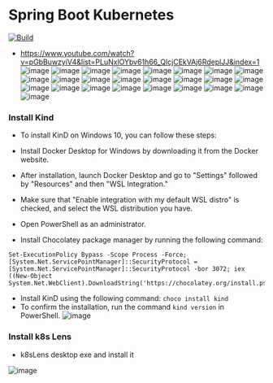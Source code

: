 # Spring Boot Kubernetes
[![Build](https://github.com/jdbirla/JD_Spring_Boot_Master/actions/workflows/maven.yml/badge.svg?branch=master)](https://github.com/jdbirla/JD_Spring_Boot_Master/actions/workflows/maven.yml)
- https://www.youtube.com/watch?v=pGbBuwzyiV4&list=PLuNxlOYbv61h66_QlcjCEkVAj6RdeplJJ&index=1
![image](https://user-images.githubusercontent.com/69948118/236795059-beae2678-9332-40be-a667-2985f9d4976b.png)
![image](https://user-images.githubusercontent.com/69948118/236795224-942a664a-6bdc-464e-aa24-bc2345c99ae1.png)
![image](https://user-images.githubusercontent.com/69948118/236795449-a826cbd3-099a-4924-8d9f-de51cb97e2a2.png)
![image](https://user-images.githubusercontent.com/69948118/236795923-997bf120-17cb-4102-9148-5125702c5cd5.png)
![image](https://user-images.githubusercontent.com/69948118/236796165-322c19f6-8740-4fde-9fca-27e2aad43d58.png)
![image](https://user-images.githubusercontent.com/69948118/236798319-2dbeadc0-0f13-4b55-9910-41fc6d356ad2.png)
![image](https://user-images.githubusercontent.com/69948118/236798411-41f51998-7cc6-4c2a-9ad2-fc2db1c51a82.png)
![image](https://user-images.githubusercontent.com/69948118/236800260-b1600046-61ef-49f1-9084-9e59a6ac4b9a.png)
![image](https://user-images.githubusercontent.com/69948118/236992429-1d99b7a2-c47a-469e-8dcd-4749551f2de7.png)
![image](https://user-images.githubusercontent.com/69948118/237020036-b3eee3a1-6ed2-4efd-bc83-dfdc03748540.png)
![image](https://user-images.githubusercontent.com/69948118/237030480-0f99e7e2-868f-4c45-b05f-905cf8e9e492.png)
![image](https://user-images.githubusercontent.com/69948118/237045321-d1183091-689f-4b91-97da-ae184817664a.png)
![image](https://github.com/jdbirla/JD_Spring_Boot_Master/assets/69948118/21fdf605-e4dd-4dd6-80e7-62b55d347fc6)
![image](https://github.com/jdbirla/JD_Spring_Boot_Master/assets/69948118/1e2c6ec3-4582-423f-a5c8-c3f770c63878)
![image](https://github.com/jdbirla/JD_Spring_Boot_Master/assets/69948118/5da94c16-88bd-4415-bb57-cb69bdbf2330)
![image](https://github.com/jdbirla/JD_Spring_Boot_Master/assets/69948118/4906001b-1417-4f91-ae90-bdc138801981)
![image](https://github.com/jdbirla/JD_Spring_Boot_Master/assets/69948118/7c550a23-cf12-4e56-85e0-426b724e8ed8)
![image](https://github.com/jdbirla/JD_Spring_Boot_Master/assets/69948118/505cf626-d73d-4a7c-ba02-4bacb2cb561d)
![image](https://github.com/jdbirla/JD_Spring_Boot_Master/assets/69948118/fc8f490c-d8fe-465e-996d-573ebf998b50)
![image](https://github.com/jdbirla/JD_Spring_Boot_Master/assets/69948118/725a98fb-7abd-4f25-898d-ba010c132640)
![image](https://github.com/jdbirla/JD_Spring_Boot_Master/assets/69948118/e8d59f1e-7212-47ac-afc7-7d2895021a84)
![image](https://github.com/jdbirla/JD_Spring_Boot_Master/assets/69948118/17681347-0944-4933-a5e6-4e6b11a36cb3)
![image](https://github.com/jdbirla/JD_Spring_Boot_Master/assets/69948118/77125ccc-a690-4264-9c5d-74cbccabd190)
![image](https://github.com/jdbirla/JD_Spring_Boot_Master/assets/69948118/d1444baf-9f57-4a77-8ee5-379efcdbcaa2)
![image](https://github.com/jdbirla/JD_Spring_Boot_Master/assets/69948118/e0ef1ce8-5c7a-4a5d-b606-d4658c8f3b39)
### Install Kind
- To install KinD on Windows 10, you can follow these steps:

- Install Docker Desktop for Windows by downloading it from the Docker website.

- After installation, launch Docker Desktop and go to "Settings" followed by "Resources" and then "WSL Integration."

- Make sure that "Enable integration with my default WSL distro" is checked, and select the WSL distribution you have.

- Open PowerShell as an administrator.

- Install Chocolatey package manager by running the following command:
```
Set-ExecutionPolicy Bypass -Scope Process -Force; [System.Net.ServicePointManager]::SecurityProtocol = [System.Net.ServicePointManager]::SecurityProtocol -bor 3072; iex ((New-Object System.Net.WebClient).DownloadString('https://chocolatey.org/install.ps1'))
```
-  Install KinD using the following command:
``` choco install kind ```
- To confirm the installation, run the command `kind version` in PowerShell.
![image](https://github.com/jdbirla/JD_Spring_Boot_Master/assets/69948118/02888ba0-6287-4e44-8bbb-693b0a3cc82b)
### Install k8s Lens
- k8sLens desktop exe and install it

![image](https://github.com/jdbirla/JD_Spring_Boot_Master/assets/69948118/fc7a3800-dc2d-4705-9529-76e5e150370b)
